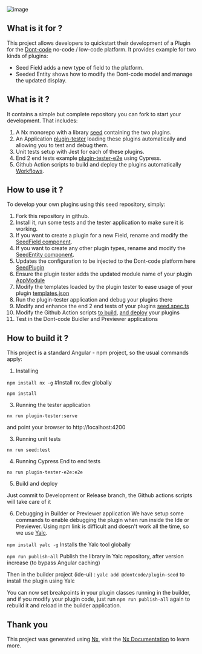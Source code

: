 ![image](https://dont-code.net/assets/logo-shadow-squared.png)
## What is it for ?

This project allows developers to quickstart their development of a Plugin for the  [Dont-code](https://dont-code.net) no-code / low-code platform.
It provides example for two kinds of plugins:
- Seed Field adds a new type of field to the platform.
- Seeded Entity shows how to modify the Dont-code model and manage the updated display.

## What is it ?
It contains a simple but complete repository you can fork to start your development. That includes:
1. A Nx monorepo with a library [seed](libs/commerce) containing the two plugins.
2. An Application [plugin-tester](apps/plugin-tester) loading these plugins automatically and allowing you to test and debug them.
3. Unit tests setup with Jest for each of these plugins.
4. End 2 end tests example [plugin-tester-e2e](apps/plugin-tester-e2e) using Cypress.
5. Github Action scripts to build and deploy the plugins automatically [Workflows](.github/workflows).

## How to use it ?

To develop your own plugins using this seed repository, simply:
1. Fork this repository in github.
2. Install it, run some tests and the tester application to make sure it is working.
3. If you want to create a plugin for a new Field, rename and modify the [SeedField component](libs/commerce/src/lib/preview/seed-field).
4. If you want to create any other plugin types, rename and modify the [SeedEntity component](libs/commerce/src/lib/preview/seeded-entity).
5. Updates the configuration to be injected to the Dont-code platform here [SeedPlugin](libs/commerce/src/lib/declaration/commerce-plugin.ts)
6. Ensure the plugin tester adds the updated module name of your plugin [AppModule](apps/plugin-tester/src/app/app.module.ts)
7. Modify the templates loaded by the plugin tester to ease usage of your plugin [templates.json](apps/plugin-tester/src/assets/dev/templates.json)
8. Run the plugin-tester application and debug your plugins there
9. Modify and enhance the end 2 end tests of your plugins [seed.spec.ts](apps/plugin-tester-e2e/src/integration/seed.spec.ts)
10. Modify the Github Action scripts [to build](.github/workflows/dev-build.yml), [and deploy](./.github/workflows/release.yml) your plugins
11. Test in the Dont-code Buidler and Previewer applications

## How to build it ?
This project is a standard Angular - npm project, so the usual commands apply:

1. Installing

`npm install nx -g` #Install nx.dev globally

`npm install`

3. Running the tester application

`nx run plugin-tester:serve`

and point your browser to http://localhost:4200

3. Running unit tests

  `nx run seed:test`

4. Running Cypress End to end tests

  `nx run plugin-tester-e2e:e2e`

5. Build and deploy

  Just commit to Development or Release branch, the Github actions scripts will take care of it

6. Debugging in Builder or Previewer application
  We have setup some commands to enable debugging the plugin when run inside the Ide or Previewer.
  Using npm link is difficult and doesn't work all the time, so we use [Yalc](https://github.com/wclr/yalc).

  `npm install yalc -g` Installs the Yalc tool globally

  `npm run publish-all` Publish the library in Yalc repository, after version increase (to bypass Angular caching)
  
  Then in the builder project (ide-ui) :
  `yalc add @dontcode/plugin-seed` to install the plugin using Yalc

  You can now set breakpoints in your plugin classes running in the builder, and if you modify your plugin code, just run
  `npm run publish-all` again to rebuild it and reload in the builder application.


## Thank you

This project was generated using [Nx](https://nx.dev), visit the [Nx Documentation](https://nx.dev/angular) to learn more.
